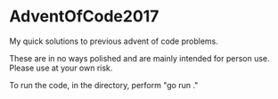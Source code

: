 # AdventOfCode2017
My quick solutions to previous advent of code problems.

These are in no ways polished and are mainly intended for person use. Please use at your own risk.

To run the code, in the directory, perform "go run ."
